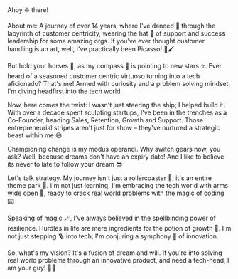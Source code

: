 Ahoy ⛵ there!

About me: A journey of over 14 years, where I've danced 💃 through the labyrinth of customer centricity, wearing the hat 🤠 of support and success leadership for some amazing orgs. If you've ever thought customer handling is an art, well, I've practically been Picasso! 🎨🖌️

But hold your horses 🐎, as my compass 🧭 is pointing to new stars ⭐. Ever heard of a seasoned customer centric virtuoso turning into a tech aficionado? That's me! Armed with curiosity and a problem solving mindset, I'm diving headfirst into the tech world.

Now, here comes the twist: I wasn't just steering the ship; I helped build it. With over a decade spent sculpting startups, I've been in the trenches as a Co-Founder, heading Sales, Retention, Growth and Support. Those entrepreneurial stripes aren't just for show – they've nurtured a strategic beast within me 😅

Championing change is my modus operandi. Why switch gears now, you ask? Well, because dreams don't have an expiry date! And I like to believe its never to late to follow your dream 😎

Let's talk strategy. My journey isn't just a rollercoaster 🎢; it's an entire theme park 🎪. I'm not just learning, I'm embracing the tech world with arms wide open 👐, ready to crack real world problems with the magic of coding ⌨️

Speaking of magic 🪄, I've always believed in the spellbinding power of resilience. Hurdles in life are mere ingredients for the potion of growth 🚀. I'm not just stepping 🪜 into tech; I'm conjuring a symphony 🎹 of innovation.

So, what's my vision? It's a fusion of dream and will. If you're into solving real world problems through an innovative product, and need a tech-head, I am your guy! 👨‍💻
